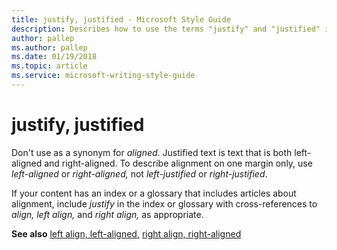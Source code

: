 ```yaml
---
title: justify, justified - Microsoft Style Guide
description: Describes how to use the terms "justify" and "justified" in Microsoft content.
author: pallep
ms.author: pallep
ms.date: 01/19/2018
ms.topic: article
ms.service: microsoft-writing-style-guide
---
```


# justify, justified

Don't use as a synonym for *aligned*. Justified text is text that is both left-aligned and right-aligned. To describe alignment on one margin only, use *left-aligned* or *right-aligned,* not *left-justified* or *right-justified*.

If your content has an index or a glossary that includes articles about alignment, include *justify* in the index or glossary with cross-references to *align, left align,* and *right align,* as appropriate.

**See also** [left align, left-aligned,](~/a-z-word-list-term-collections/l/left-align-left-aligned.md) [right align, right-aligned](~/a-z-word-list-term-collections/r/right-align-right-aligned.md)
